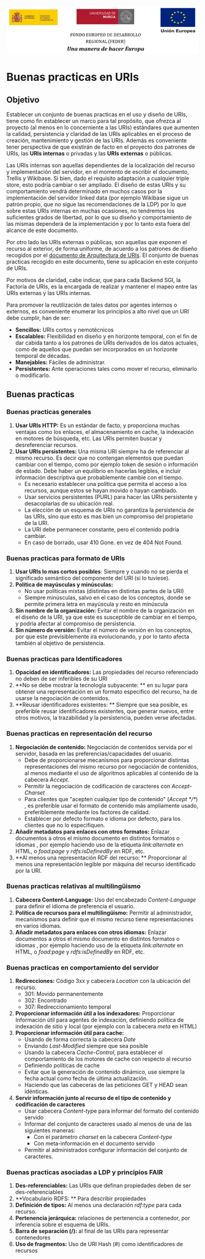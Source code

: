 ![](./images/logos_feder.png)
# Buenas practicas en URIs

## Objetivo

Establecer un conjunto de buenas practicas en el uso y diseño de URIs, tiene como fin establecer un marco para tal propósito,  que ofrezca al proyecto (al menos en lo concerniente a las URIs) estándares que aumenten la calidad, persistencia y claridad de las URIs aplicables en el proceso de creación, mantenimiento y gestión de las URIs. Además es conveniente tener perspectiva de que existirán de facto en el proyecto dos patrones de URIs, las **URIs internas** o privadas y las **URIs externas** o públicas.

Las URIs internas son aquellas dependientes de la localización del recurso y implementación del servidor, en el momento de escribir el documento, Trellis y Wikibase. Si bien, dado el requisito adaptación a cualquier triple store, esto podría cambiar o ser ampliado. El diseño de estas URIs y su comportamiento vendrá determinado en muchos casos por la implementación del servidor linked data (por ejemplo Wikibase sigue un patrón propio, que no sigue las recomendaciones de la LDP) por lo que sobre estas URIs internas en muchas ocasiones, no tendremos los suficientes grados de libertad, por lo que su diseño y comportamiento de las mismas dependerá de la implementación y por lo tanto esta fuera del alcance de este documento. 

Por otro lado las URIs externas o públicas, son aquellas que exponen el recurso al exterior, de forma uniforme, de acuerdo a los patrones de diseño recogidos por el [documento de Arquitectura de URIs](https://github.com/HerculesCRUE/ib-asio-docs-/blob/master/documentacion_a_revisar/08-Esquema_de_URIs_H%C3%A9rcules/ASIO_Izertis_ArquitecturaDeURIs.md). El conjunto de buenas practicas recogido en este documento, tiene su aplicación en este conjunto de URIs.

Por motivos de claridad, cabe indicar, que para cada Backend SGI, la Factoría de URIs, es la encargada de realizar y mantener el mapeo entre las URIs externas y las URIs internas.

Para promover la reutilización de tales datos por agentes internos o externos, es conveniente enumerar los principios a alto nivel que un URI debe cumplir, han de ser: 

- **Sencillos:** URIs cortos y nemotécnicos
- **Escalables:** Flexibilidad en diseño y en horizonte temporal, con el fin de dar cabida tanto a los patrones de URIs derivados de los datos actuales, como de aquellos que puedan ser incorporados en un horizonte temporal de décadas.
- **Manejables:** Fáciles de administrar.
- **Persistentes:** Ante operaciones tales como mover el recurso, eliminarlo o modificarlo.

## Buenas practicas

### Buenas practicas generales

1. **Usar URIs HTTP:** Es un estándar de facto, y proporciona muchas ventajas como los enlaces, el almacenamiento en cache, la indexación en motores de búsqueda, etc. Las URIs permiten buscar y desreferenciar recursos. 
2. **Usar URIs persistentes:** Una misma URI siempre ha de referenciar al mismo recurso. Es decir que no contengan elementos que puedan cambiar con el tiempo, como por ejemplo token de sesión o información de estado. Debe haber un equilibrio en hacerlas legibles, e incluir información descriptiva que probablemente cambie con el tiempo.
   - Es necesario establecer una política que permita el acceso a los recursos, aunque estos se hayan movido o hayan cambiado.
   - Usar servicios persistentes (PURL) para hacer las URIs persistente y desacoplarlas de su ubicación real.
   - La elección de un esquema de URIs no garantiza la persistencia de las URIs, sino que esto es mas bien un compromiso del propietario de la URI.
   - La URI debe permanecer constante, pero el contenido podría cambiar.
   - En caso de borrado, usar 410 Gone. en vez de 404 Not Found.

### Buenas practicas para formato de URIs

1. **Usar URIs lo mas cortos posibles**: Siempre y cuando no se pierda el significado semántico del componente del URI (si lo tuviese).
2. **Política de mayúsculas y minúsculas:**
   - No usar políticas mixtas (distintas en distintas partes de la URI)
   - Siempre minúsculas, salvo en el caso de los conceptos, donde se permite primera letra en mayúscula y resto en minúscula
3. **Sin nombre de la organización:**  Evitar el nombre de la organización en el diseño de la URI, ya que este es susceptible de cambiar en el tiempo, y podría afectar al compromiso de persistencia.
4. **Sin número de versión:**  Evitar el número de versión en los conceptos, por que este previsiblemente ira evolucionando, y por lo tanto afecta también al objetivo de persistencia.

### Buenas practicas para Identificadores

1. **Opacidad en identificadores:** Las propiedades del recurso referenciado no deben de ser inferibles de su URI
2. **No se debe mostrar la tecnología subyacente: ** en su lugar para obtener una representación en un formato especifico del recurso, ha de usarse la negociación de contenidos.
3. **Reusar identificadores existentes: ** Siempre que sea posible, es preferible reusar identificadores existentes, que generar nuevos, entre otros motivos, la trazabilidad y la persistencia, pueden verse afectadas.

### Buenas practicas en representación del recurso

1. **Negociación de contenido:** Negociación de contenidos servida por el servidor, basada en las preferencias/capacidades del usuario.
   - Debe de proporcionarse mecanismos para proporcionar distintas representaciones del mismo recurso por negociación de contenidos, al menos mediante el uso de algoritmos aplicables al contenido de la cabecera *Accept*.
   - Permitir la negociación de codificación de caracteres con *Accept-Charset*
   - Para clientes que "acepten cualquier tipo de contenido" (*Accept \*/\**) , es preferible usar el formato de contenido más ampliamente usado, preferiblemente mediante los factores de calidad.
   - Establecer por defecto formato e idioma por defecto, para los clientes que no lo especifiquen.
2. **Añadir metadatos para enlaces con otros formatos:** Enlazar documentos a otros el mismo documento en distintos formatos o idiomas , por ejemplo haciendo uso de la etiqueta *link:alternate* en HTML, o  *foad:page* y  *rdfs:isDefinedBy* en RDF, etc.
3. **Al menos una representación RDF del recurso: ** Proporcionar al menos una representación legible por máquina del recurso identificado por la URI.

### Buenas practicas relativas al multilingüismo

1. **Cabecera Content-Language:** Uso del encabezado *Content-Language* para definir el idioma de preferencia el usuario.
2. **Política de recursos para el multilingüismo:**  Permitir al administrador, mecanismos para definir que el mismo recurso tiene representaciones en varios idiomas.
3. **Añadir metadatos para enlaces con otros idiomas:** Enlazar documentos a otros el mismo documento en distintos formatos o idiomas , por ejemplo haciendo uso de la etiqueta *link:alternate* en HTML, o  *foad:page* y  *rdfs:isDefinedBy* en RDF, etc.

### Buenas practicas en comportamiento del servidor

1. **Redirecciones:** Código 3xx y cabecera *Location* con la ubicación del recurso.
   - 301: Movido permanentemente
   - 302: Encontrado
   - 307: Redireccionamiento temporal
2. **Proporcionar información útil a los indexadores:**   Proporcionar Información útil para agentes de indexación, definiendo política de indexación de sitio y local (por ejemplo con la cabecera *meta* en HTML)
3. **Proporcionar información útil para cache:**  
   - Usando de forma correcta la cabecera *Date*
   - Enviando *Last-Modified* siempre que sea posible
   - Usando la cabecera *Cache-Control*, para establecer el comportamiento de los motores de cache con respecto al recurso
   - Definiendo políticas de cache
   - Evitar que la generación de contenido dinámico, use siempre la fecha actual como fecha de última actualización.
   - Haciendo que las cabeceras de las peticiones GET y HEAD sean idénticas.
4. **Servir información junto al recurso de el tipo de contenido y codificación de caracteres**
   - Usar cabecera *Content-typ*e para informar del formato del contenido servido
   - Informar del conjunto de caracteres usado al menos de una de las siguientes maneras:
     - Con el parámetro *charset* en la cabecera *Content-type*
     - Con meta-información en el documento servido
   - Permitir al administrados configurar información del conjunto de caracteres.

### Buenas practicas asociadas a LDP y principios FAIR

1. **Des-referenciables:** Las URIs que definan propiedades deben de ser des-referenciables
2. **Vocabulario RDFS: ** Para describir propiedades
3. **Definición de tipos:** Al menos una declaración *rdf:type* para cada recurso.
4. **Pertenencia jerárquica:** relaciones de pertenencia a contenedor, por inferencia sobre el esquema de URIs.
5. **Barra de separación (/):** al final de las URIs para representar contenedores
6. **Uso de fragmentos:** Uso de URI Hash (#) como identificadores de recursos